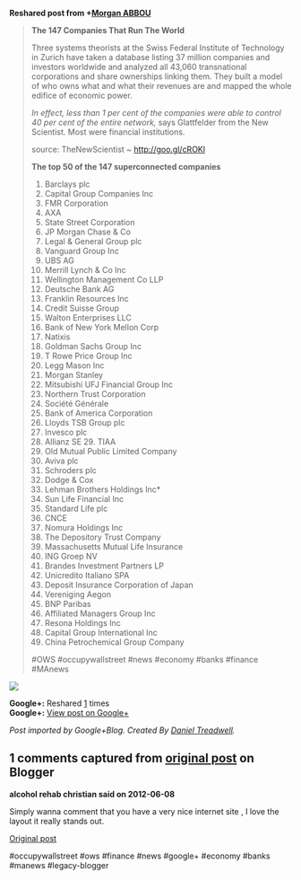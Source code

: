 <!--
date: '2011-10-24'
published: true
slug: 2011-10-147-companies-that-run-world
time_to_read: 5
title: The 147 Companies That Run The World
-->

  
  
**Reshared post from +[Morgan ABBOU](https://plus.google.com/107101208158314368393)**  
> **The 147 Companies That Run The World**  
>   
> Three systems theorists at the Swiss Federal Institute of Technology in Zurich have taken a database listing 37 million companies and investors worldwide and analyzed all 43,060 transnational corporations and share ownerships linking them. They built a model of who owns what and what their revenues are and mapped the whole edifice of economic power.  
>   
> *In effect, less than 1 per cent of the companies were able to control 40 per cent of the entire network,* says Glattfelder from the New Scientist. Most were financial institutions.  
>   
> source: TheNewScientist ~ <http://goo.gl/cROKl>  
>   
> **The top 50 of the 147 superconnected companies**  
>   
> 1. Barclays plc  
> 2. Capital Group Companies Inc  
> 3. FMR Corporation  
> 4. AXA  
> 5. State Street Corporation  
> 6. JP Morgan Chase & Co   
> 7. Legal & General Group plc   
> 8. Vanguard Group Inc  
> 9. UBS AG  
> 10. Merrill Lynch & Co Inc   
> 11. Wellington Management Co LLP  
> 12. Deutsche Bank AG  
> 13. Franklin Resources Inc  
> 14. Credit Suisse Group  
> 15. Walton Enterprises LLC  
> 16. Bank of New York Mellon Corp  
> 17. Natixis  
> 18. Goldman Sachs Group Inc  
> 19. T Rowe Price Group Inc  
> 20. Legg Mason Inc  
> 21. Morgan Stanley  
> 22. Mitsubishi UFJ Financial Group Inc  
> 23. Northern Trust Corporation  
> 24. Société Générale  
> 25. Bank of America Corporation  
> 26. Lloyds TSB Group plc   
> 27. Invesco plc  
> 28. Allianz SE 29. TIAA   
> 30. Old Mutual Public Limited Company  
> 31. Aviva plc   
> 32. Schroders plc  
> 33. Dodge & Cox  
> 34. Lehman Brothers Holdings Inc\*  
> 35. Sun Life Financial Inc  
> 36. Standard Life plc  
> 37. CNCE  
> 38. Nomura Holdings Inc  
> 39. The Depository Trust Company   
> 40. Massachusetts Mutual Life Insurance   
> 41. ING Groep NV   
> 42. Brandes Investment Partners LP   
> 43. Unicredito Italiano SPA   
> 44. Deposit Insurance Corporation of Japan   
> 45. Vereniging Aegon   
> 46. BNP Paribas   
> 47. Affiliated Managers Group Inc   
> 48. Resona Holdings Inc   
> 49. Capital Group International Inc   
> 50. China Petrochemical Group Company  
>   
>  #OWS #occupywallstreet #news #economy #banks #finance #MAnews

  
[![](https://lh6.googleusercontent.com/-L0K6UUO98LI/TqUMMvpSjtI/AAAAAAAAbrY/d0cOhbxZ80I/superentity.jpg)](https://lh6.googleusercontent.com/-L0K6UUO98LI/TqUMMvpSjtI/AAAAAAAAbrY/d0cOhbxZ80I/superentity.jpg)

**Google+:** Reshared [1](https://plus.google.com/103392016560023386646/posts/GBfngiAx6uq) times  
 **Google+:** [View post on Google+](https://plus.google.com/103392016560023386646/posts/GBfngiAx6uq)

  
  
*Post imported by Google+Blog. Created By [Daniel Treadwell](http://minimali.se/).*



## 1 comments captured from [original post](https://ysfk.blogspot.com/2011/10/147-companies-that-run-world.html) on Blogger

**alcohol rehab christian said on 2012-06-08**

Simply  wanna comment  that you have a very nice   internet site , I  love  the  layout it really  stands out.



[Original post](https://ysfk.blogspot.com/2011/10/147-companies-that-run-world.html)

#occupywallstreet #ows #finance #news #google+ #economy #banks #manews #legacy-blogger 